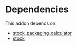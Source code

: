 # Dependencies

This addon depends on:

- [stock_packaging_calculator](https://github.com/bringout/oca-workflow-process)
- [stock](https://github.com/bringout/oca-ocb-warehouse)

